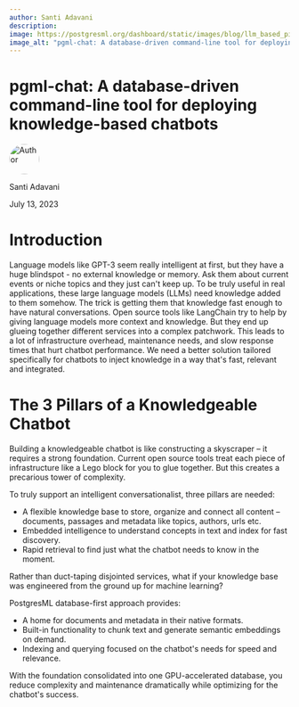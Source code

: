 ```yaml
---
author: Santi Adavani
description: 
image: https://postgresml.org/dashboard/static/images/blog/llm_based_pipeline_hero.png
image_alt: "pgml-chat: A database-driven command-line tool for deploying knowledge-based chatbots"
---
```

# pgml-chat: A database-driven command-line tool for deploying knowledge-based chatbots
<div class="d-flex align-items-center mb-4">
  <img width="54px" height="54px" src="/dashboard/static/images/team/santi.jpg" style="border-radius: 50%;" alt="Author" />
  <div class="ps-3 d-flex justify-content-center flex-column">
    <p class="m-0">Santi Adavani</p>
    <p class="m-0">July 13, 2023</p>
  </div>
</div>

# Introduction
Language models like GPT-3 seem really intelligent at first, but they have a huge blindspot - no external knowledge or memory. Ask them about current events or niche topics and they just can't keep up. To be truly useful in real applications, these large language models (LLMs) need knowledge added to them somehow. The trick is getting them that knowledge fast enough to have natural conversations. Open source tools like LangChain try to help by giving language models more context and knowledge. But they end up glueing together different services into a complex patchwork. This leads to a lot of infrastructure overhead, maintenance needs, and slow response times that hurt chatbot performance. We need a better solution tailored specifically for chatbots to inject knowledge in a way that's fast, relevant and integrated.

# The 3 Pillars of a Knowledgeable Chatbot
Building a knowledgeable chatbot is like constructing a skyscraper – it requires a strong foundation. Current open source tools treat each piece of infrastructure like a Lego block for you to glue together. But this creates a precarious tower of complexity.

To truly support an intelligent conversationalist, three pillars are needed:

- A flexible knowledge base to store, organize and connect all content – documents, passages and metadata like topics, authors, urls etc.
- Embedded intelligence to understand concepts in text and index for fast discovery.
- Rapid retrieval to find just what the chatbot needs to know in the moment.

Rather than duct-taping disjointed services, what if your knowledge base was engineered from the ground up for machine learning?

PostgresML database-first approach provides:

- A home for documents and metadata in their native formats.
- Built-in functionality to chunk text and generate semantic embeddings on demand.
- Indexing and querying focused on the chatbot's needs for speed and relevance.

With the foundation consolidated into one GPU-accelerated database, you reduce complexity and maintenance dramatically while optimizing for the chatbot's success.